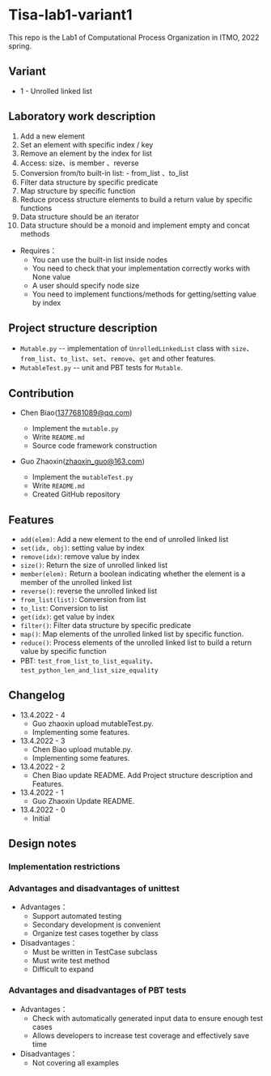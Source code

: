 # Tisa-lab1-variant1

This repo is the Lab1 of Computational Process Organization in ITMO, 2022 spring.

## Variant

* 1 - Unrolled linked list

## Laboratory work description

1. Add a new element
2. Set an element with specific index / key
3. Remove an element by the index for list
4. Access: size、is member 、reverse
5. Conversion from/to built-in list: - from_list 、to_list
6. Filter data structure by specific predicate
7. Map structure by specific function
8. Reduce process structure elements to build a return value by specific functions
9. Data structure should be an iterator
10. Data structure should be a monoid and implement empty and concat methods

* Requires：
  * You can use the built-in list inside nodes
  * You need to check that your implementation correctly works with None value 
  * A user should specify node size
  * You need to implement functions/methods for getting/setting value by index

## Project structure description

* `Mutable.py` -- implementation of `UnrolledLinkedList` class with `size`、`from_list`、`to_list`、`set`、`remove`、`get` and other features. 
* `MutableTest.py` -- unit and PBT tests for `Mutable`.

## Contribution

* Chen Biao(1377681089@qq.com) 
  * Implement the `mutable.py`
  * Write `README.md`
  * Source code framework construction

* Guo Zhaoxin(zhaoxin_guo@163.com)
  * Implement the `mutableTest.py`
  * Write `README.md`
  * Created GitHub repository

## Features 

- `add(elem)`: Add a new element to the end of unrolled linked list
- `set(idx, obj)`: setting value by index
- `remove(idx)`: remove value by index
- `size()`: Return the size of unrolled linked list
- `member(elem):` Return a boolean indicating whether the element is a member of the unrolled linked list
- `reverse()`: reverse the unrolled linked list
- `from_list(list)`: Conversion from list
- `to_list`: Conversion to list
- `get(idx)`: get value by index
- `filter()`: Filter data structure by specific predicate
- `map()`: Map elements of the unrolled linked list by specific function.
- `reduce()`: Process elements of the unrolled linked list to build a return value by specific function
- PBT: `test_from_list_to_list_equality`、`test_python_len_and_list_size_equality`

## Changelog 

* 13.4.2022 - 4
  * Guo zhaoxin upload mutableTest.py. 
  * Implementing some features.
* 13.4.2022 - 3
  * Chen Biao upload mutable.py.
  * Implementing some features.
* 13.4.2022 - 2
  * Chen Biao update README. Add Project structure description and Features.
* 13.4.2022 - 1
  * Guo Zhaoxin Update README.
* 13.4.2022 - 0
  * Initial 


## Design notes

### Implementation restrictions


### Advantages and disadvantages of unittest
* Advantages：
  * Support automated testing
  * Secondary development is convenient
  * Organize test cases together by class
* Disadvantages：
  * Must be written in TestCase subclass
  * Must write test method
  * Difficult to expand

### Advantages and disadvantages of PBT tests
* Advantages：
  * Check with automatically generated input data to ensure enough test cases
  * Allows developers to increase test coverage and effectively save time
* Disadvantages：
  * Not covering all examples
 
